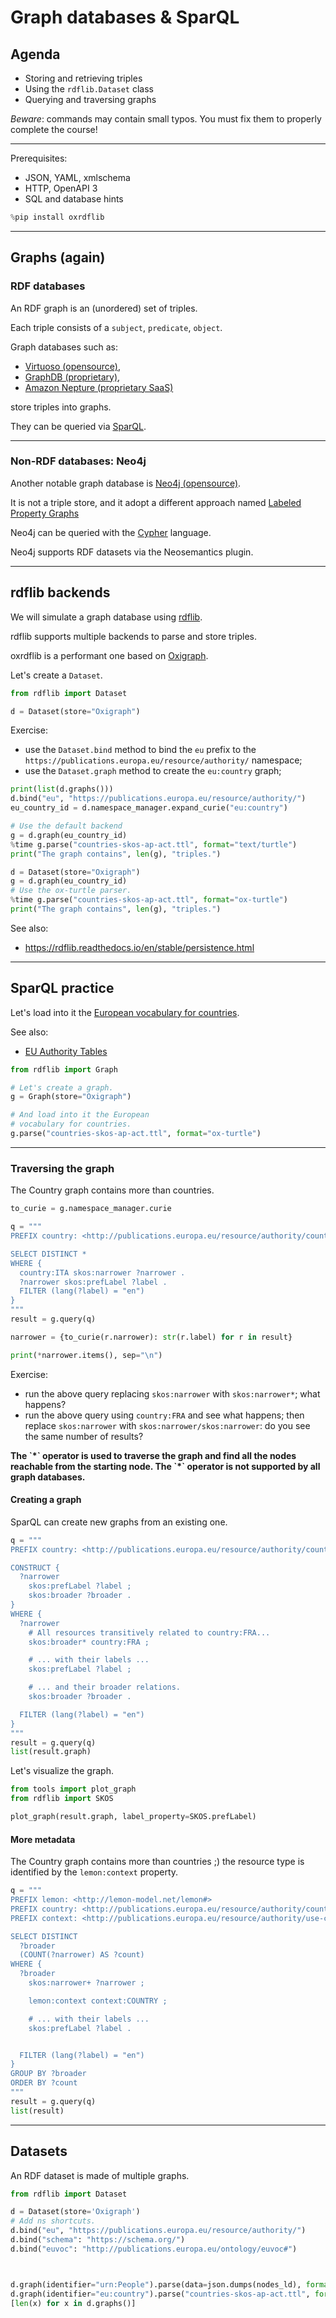 # Graph databases & SparQL

## Agenda

- Storing and retrieving triples
- Using the `rdflib.Dataset` class
- Querying and traversing graphs

*Beware*: commands may contain small typos. You must fix them to properly complete the course!

----

Prerequisites:

- JSON, YAML, xmlschema
- HTTP, OpenAPI 3
- SQL and database hints

```python
%pip install oxrdflib
```


---

## Graphs (again)

### RDF databases

An RDF graph is an (unordered) set of triples.

Each triple consists of a `subject`, `predicate`, `object`.

Graph databases such as:

- [Virtuoso (opensource)](https://virtuoso.openlinksw.com/),
- [GraphDB (proprietary)](),
- [Amazon Nepture (proprietary SaaS)]()

store triples into graphs.

They can be queried via [SparQL]().


----

### Non-RDF databases: Neo4j

Another notable graph database is [Neo4j (opensource)]().

It is not a triple store, and it
adopt a different approach named [Labeled Property Graphs](https://en.wikipedia.org/wiki/Labeled_property_graph)

Neo4j can be queried with the [Cypher](https://neo4j.com/developer/cypher-query-language/) language.

Neo4j supports RDF datasets via the Neosemantics plugin.

----

## rdflib backends

We will simulate a graph database using
[rdflib](https://rdflib.readthedocs.io/en/stable/index.html).

rdflib supports multiple backends to parse and store triples.

oxrdflib is a performant one
based on [Oxigraph](https://github.com/oxigraph/oxigraph).

Let's create a `Dataset`.

```python
from rdflib import Dataset

d = Dataset(store="Oxigraph")
```

Exercise:

- use the `Dataset.bind` method to bind the `eu` prefix to the
  `https://publications.europa.eu/resource/authority/` namespace;
- use the `Dataset.graph` method to create the `eu:country` graph;

```python
print(list(d.graphs()))
d.bind("eu", "https://publications.europa.eu/resource/authority/")
eu_country_id = d.namespace_manager.expand_curie("eu:country")
```

```python
# Use the default backend
g = d.graph(eu_country_id)
%time g.parse("countries-skos-ap-act.ttl", format="text/turtle")
print("The graph contains", len(g), "triples.")
```

```python
d = Dataset(store="Oxigraph")
g = d.graph(eu_country_id)
# Use the ox-turtle parser.
%time g.parse("countries-skos-ap-act.ttl", format="ox-turtle")
print("The graph contains", len(g), "triples.")
```

See also:

- <https://rdflib.readthedocs.io/en/stable/persistence.html>

---

## SparQL practice

Let's load into it the [European vocabulary for countries](countries.ttl).

See also:

- [EU Authority Tables](https://op.europa.eu/en/web/eu-vocabularies/authority-tables)

```python
from rdflib import Graph

# Let's create a graph.
g = Graph(store="Oxigraph")

# And load into it the European
# vocabulary for countries.
g.parse("countries-skos-ap-act.ttl", format="ox-turtle")
```




---

### Traversing the graph

The Country graph contains more than countries.

```python
to_curie = g.namespace_manager.curie

q = """
PREFIX country: <http://publications.europa.eu/resource/authority/country/>

SELECT DISTINCT *
WHERE {
  country:ITA skos:narrower ?narrower .
  ?narrower skos:prefLabel ?label .
  FILTER (lang(?label) = "en")
}
"""
result = g.query(q)

narrower = {to_curie(r.narrower): str(r.label) for r in result}

print(*narrower.items(), sep="\n")
```

Exercise:

- run the above query replacing `skos:narrower` with `skos:narrower*`;
  what happens?
- run the above query using `country:FRA` and see what happens;
  then replace `skos:narrower` with `skos:narrower/skos:narrower`:
  do you see the same number of results?

<b>
The `*` operator is used to traverse the graph
and find all the nodes reachable from the starting node.
The `*` operator is not supported by all graph databases.
</b>

#### Creating a graph

SparQL can create new graphs from an existing one.

```python
q = """
PREFIX country: <http://publications.europa.eu/resource/authority/country/>

CONSTRUCT {
  ?narrower
    skos:prefLabel ?label ;
    skos:broader ?broader .
}
WHERE {
  ?narrower
    # All resources transitively related to country:FRA...
    skos:broader* country:FRA ;

    # ... with their labels ...
    skos:prefLabel ?label ;

    # ... and their broader relations.
    skos:broader ?broader .

  FILTER (lang(?label) = "en")
}
"""
result = g.query(q)
list(result.graph)
```

Let's visualize the graph.

```python
from tools import plot_graph
from rdflib import SKOS

plot_graph(result.graph, label_property=SKOS.prefLabel)
```

#### More metadata

The Country graph contains more than countries ;)
the resource type is identified by the `lemon:context` property.

```python
q = """
PREFIX lemon: <http://lemon-model.net/lemon#>
PREFIX country: <http://publications.europa.eu/resource/authority/country/>
PREFIX context: <http://publications.europa.eu/resource/authority/use-context/>

SELECT DISTINCT
  ?broader
  (COUNT(?narrower) AS ?count)
WHERE {
  ?broader
    skos:narrower+ ?narrower ;

    lemon:context context:COUNTRY ;

    # ... with their labels ...
    skos:prefLabel ?label .


  FILTER (lang(?label) = "en")
}
GROUP BY ?broader
ORDER BY ?count
"""
result = g.query(q)
list(result)
```

---

## Datasets

An RDF dataset is made of multiple graphs.

```python
from rdflib import Dataset

d = Dataset(store='Oxigraph')
# Add ns shortcuts.
d.bind("eu", "https://publications.europa.eu/resource/authority/")
d.bind("schema": "https://schema.org/")
d.bind("euvoc": "http://publications.europa.eu/ontology/euvoc#")



d.graph(identifier="urn:People").parse(data=json.dumps(nodes_ld), format="application/ld+json")
d.graph(identifier="eu:country").parse("countries-skos-ap-act.ttl", format="ox-turtle")
[len(x) for x in d.graphs()]
```
